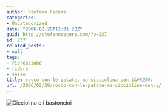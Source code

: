 ```yaml
---
author: Stefano Cecere
categories:
- Uncategorized
date: "2006-02-28T11:31:20Z"
guid: http://stefanocecere.com/?p=237
id: 237
related_posts:
- null
tags:
- ricreazione
- ridere
- sesso
title: rocco con le patate, ma cicciolina con i&#8230;
url: /2006/02/28/rocco-con-le-patate-ma-cicciolina-con-i/
---
```


![Cicciolina e i bastoncini](/wp-content/cicciolina_e_i_bastoncini.jpg)